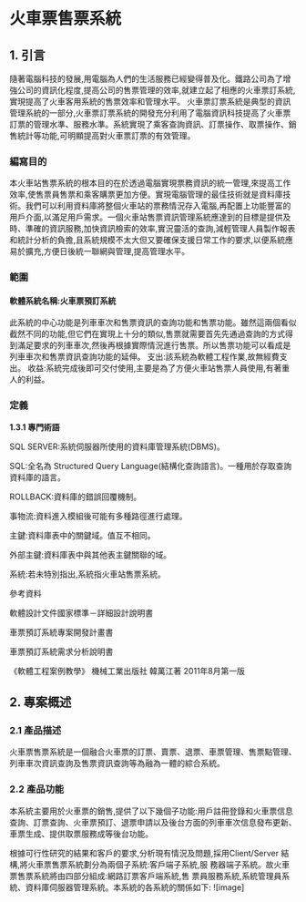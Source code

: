 # 火車票售票系統
## 1. 引言
隨著電腦科技的發展,用電腦為人們的生活服務已經變得普及化。鐵路公司為了增強公司的資訊化程度,提高公司的售票管理的效率,就建立起了相應的火車票訂系統,實現提高了火車客用系統的售票效率和管理水平。
火車票訂票系統是典型的資訊管理系統的一部分,火車票訂票系統的開發充分利用了電腦資訊科技提高了火車票訂票的管理水準、服務水準。系統實現了乘客查詢資訊、訂票操作、取票操作、銷售統計等功能,可明顯提高對火車票訂票的有效管理。
### 編寫目的
本火車站售票系統的根本目的在於透過電腦實現票務資訊的統一管理,來提高工作效率,使售票員售票和乘客購票更加方便。實現電腦管理的最佳技術就是資料庫技術。我們可以利用資料庫將整個火車站的票務情況存入電腦,再配置上功能豐富的用戶介面,以滿足用戶需求。一個火車站售票資訊管理系統應達到的目標是提供及時、準確的資訊服務,加快資訊檢索的效率,實況靈活的查詢,減輕管理人員製作報表和統計分析的負擔,且系統規模不太大但又要確保支援日常工作的要求,以便系統應易於擴充,方便日後統一聯網與管理,提高管理水平。
### 範圍
#### 軟體系統名稱:火車票預訂系統
此系統的中心功能是列車車次和售票資訊的查詢功能和售票功能。雖然這兩個看似截然不同的功能,但它們在實現上十分的類似,售票就需要首先先通過查詢的方式得到滿足要求的列車車次,然後再根據實際情況進行售票。所以售票功能可以看成是列車車次和售票資訊查詢功能的延伸。
支出:該系統為軟體工程作業,故無經費支出。
收益:系統完成後即可交付使用,主要是為了方便火車站售票人員使用,有著重人的利益。
### 定義
**1.3.1 專門術語**

SQL SERVER:系統伺服器所使用的資料庫管理系統(DBMS)。

SQL:全名為 Structured Query Language(結構化查詢語言)。一種用於存取查詢資料庫的語言。

ROLLBACK:資料庫的錯誤回覆機制。

事物流:資料進入模組後可能有多種路徑進行處理。

主鍵:資料庫表中的關鍵域。值互不相同。

外部主鍵:資料庫表中與其他表主鍵關聯的域。

系統:若未特別指出,系統指火車站售票系統。

參考資料

軟體設計文件國家標準－詳細設計說明書

車票預訂系統專案開發計畫書

車票預訂系統需求分析說明書

《軟體工程案例教學》 機械工業出版社 韓萬江著 2011年8月第一版

## 2. 專案概述
### 2.1 產品描述
火車票售票系統是一個融合火車票的訂票、賣票、退票、車票管理、售票點管理、列車車次資訊查詢及售票資訊查詢等為融為一體的綜合系統。
### 2.2 產品功能
本系統主要用於火車票的銷售,提供了以下幾個子功能:用戶註冊登錄和火車票信息查詢、訂票查詢、火車票預訂、退票申請以及後台方面的列車車次信息發布更新、車票生成、提供取票服務成等後台功能。

根據可行性研究的結果和客戶的要求,分析現有情況及問題,採用Client/Server 結構,將火車票售票系統劃分為兩個子系統:客戶端子系統,服 務器端子系統。故火車票售票系統將由四部分組成:網路訂票客戶端系統,售 票員服務系統,系統管理員系統、資料庫伺服器管理系統。本系統的各系統的關係如下:
![image]
